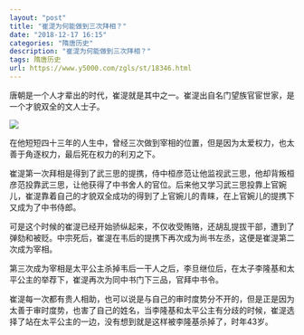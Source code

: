 ```yaml
---
layout: "post"
title: "崔湜为何能做到三次拜相？"
date: "2018-12-17 16:15"
categories: "隋唐历史"
description: "崔湜为何能做到三次拜相？"
tags: 隋唐历史
url: https://www.y5000.com/zgls/st/18346.html
---
```






唐朝是一个人才辈出的时代，崔湜就是其中之一。崔湜出自名门望族官宦世家，是一个才貌双全的文人士子。

![](https://img.y5000.com/uploads/allimg/170331/8-1F331152HO02.jpg)

在他短短四十三年的人生中，曾经三次做到宰相的位置，但是因为太爱权力，也太善于角逐权力，最后死在权力的利刃之下。

崔湜第一次拜相是得到了武三思的提携，侍中桓彦范让他监视武三思，他却背叛桓彦范投靠武三思，让他获得了中书舍人的官位。后来他又学习武三思投靠上官婉儿，崔湜靠着自己的才貌双全成功的得到了上官婉儿的青睐，在上官婉儿的提携下又成为了中书侍郎。

可是这个时候的崔湜已经开始骄纵起来，不仅收受贿赂，还胡乱提拔干部，遭到了弹劾和被贬。中宗死后，崔湜在韦后的提携下再次成为尚书左丞，这便是崔湜第二次成为宰相。

第三次成为宰相是太平公主杀掉韦后一干人之后，李旦继位后，在太子李隆基和太平公主的举荐下，崔湜再次为同中书门下三品，官拜中书令。

崔湜每一次都有贵人相助，也可以说是与自己的审时度势分不开的，但是正是因为太善于审时度势，也害了自己的姓名，当李隆基和太平公主有分歧的时候，崔湜选择了站在太平公主的一边，没有想到就是这样被李隆基杀掉了，时年43岁。
